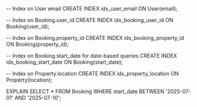 -- Index on User email
CREATE INDEX idx_user_email ON User(email);

-- Index on Booking.user_id
CREATE INDEX idx_booking_user_id ON Booking(user_id);

-- Index on Booking.property_id
CREATE INDEX idx_booking_property_id ON Booking(property_id);

-- Index on Booking.start_date for date-based queries
CREATE INDEX idx_booking_start_date ON Booking(start_date);

-- Index on Property.location
CREATE INDEX idx_property_location ON Property(location);

EXPLAIN SELECT * FROM Booking WHERE start_date BETWEEN '2025-07-01' AND '2025-07-10';
